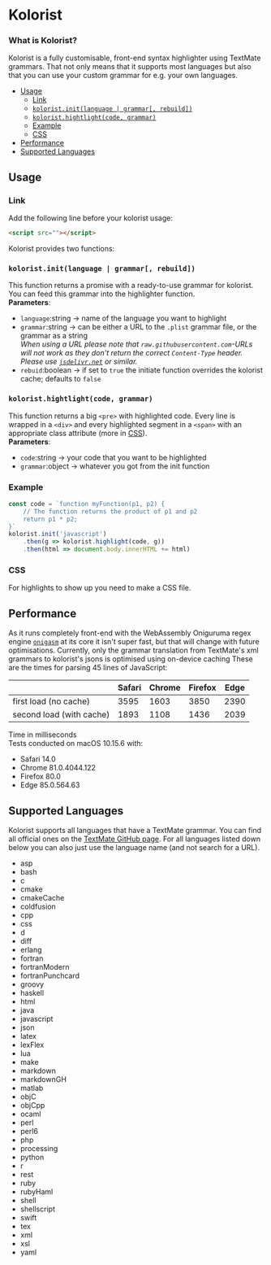# Kolorist

### What is Kolorist?
Kolorist is a fully customisable, front-end syntax highlighter using TextMate grammars. That not only means that it supports most languages but also that you can use your custom grammar for e.g. your own languages.

- [Usage](#usage)
  - [Link](#link)
  - [`kolorist.init(language | grammar[, rebuild])`](#koloristinitlanguage--grammar-rebuild)
  - [`kolorist.hightlight(code, grammar)`](#koloristhightlightcode-grammar)
  - [Example](#example)
  - [CSS](#css)
- [Performance](#performance)
- [Supported Languages](#supported-languages)

## Usage
### Link
Add the following line before your kolorist usage:
```html
<script src=""></script>
```

Kolorist provides two functions:
### `kolorist.init(language | grammar[, rebuild])`
This function returns a promise with a ready-to-use grammar for kolorist. You can feed this grammar into the highlighter function.  
**Parameters**:
- `language`:string -> name of the language you want to highlight
- `grammar`:string -> can be either a URL to the `.plist` grammar file, or the grammar as a string  
  _When using a URL please note that `raw.githubusercontent.com`-URLs will not work as they don't return the correct `Content-Type` header. Please use [`jsdelivr.net`](https://jsdelivr.net) or similar._
- `rebuid`:boolean -> if set to `true` the initiate function overrides the kolorist cache; defaults to `false`

### `kolorist.hightlight(code, grammar)`
This function returns a big `<pre>` with highlighted code. Every line is wrapped in a `<div>` and every highlighted segment in a `<span>` with an appropriate class attribute (more in [CSS](#css)).  
**Parameters**:
- `code`:string -> your code that you want to be highlighted
- `grammar`:object -> whatever you got from the init function

### Example
```javascript
const code = `function myFunction(p1, p2) {
    // The function returns the product of p1 and p2
    return p1 * p2;
}`
kolorist.init('javascript')
    .then(g => kolorist.highlight(code, g))
    .then(html => document.body.innerHTML += html)
```

### CSS
For highlights to show up you need to make a CSS file.

## Performance
As it runs completely front-end with the WebAssembly Oniguruma regex engine [`onigasm`](https://github.com/NeekSandhu/onigasm) at its core it isn't super fast, but that will change with future optimisations. Currently, only the grammar translation from TextMate's xml grammars to kolorist's jsons is optimised using on-device caching
These are the times for parsing 45 lines of JavaScript:

|                          | Safari | Chrome | Firefox | Edge |
|--------------------------|--------|--------|---------|------|
| first load (no cache)    | 3595   | 1603   | 3850    | 2390 |
| second load (with cache) | 1893   | 1108   | 1436    | 2039 |

Time in milliseconds  
Tests conducted on macOS 10.15.6 with:
- Safari 14.0  
- Chrome 81.0.4044.122  
- Firefox 80.0  
- Edge 85.0.564.63  

## Supported Languages
Kolorist supports all languages that have a TextMate grammar. You can find all official ones on the [TextMate GitHub page](https://github.com/textmate). For all languages listed down below you can also just use the language name (and not search for a URL). 

- asp
- bash
- c
- cmake
- cmakeCache
- coldfusion
- cpp
- css
- d
- diff
- erlang
- fortran
- fortranModern
- fortranPunchcard
- groovy
- haskell
- html
- java
- javascript
- json
- latex
- lexFlex
- lua
- make
- markdown
- markdownGH
- matlab
- objC
- objCpp
- ocaml
- perl
- perl6
- php
- processing
- python
- r
- rest
- ruby
- rubyHaml
- shell
- shellscript
- swift
- tex
- xml
- xsl
- yaml